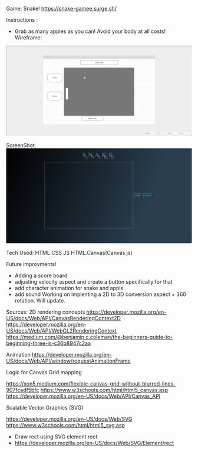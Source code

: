 Game: Snake! 
https://snake-gamee.surge.sh/

Instructions : 
- Grab as many apples as you can! Avoid your body at all costs!
Wireframe: 
<img src="imgs/snakeGameWireFrame.png"> 


ScreenShot: 
<img src="imgs/snakeGameShot.png"> 


Tech Used: 
HTML CSS JS HTML.Canvas(Canvas.js) 

Future improvments! 
- Adding a score board 
- adjusting velocity aspect and create a button specifically for that 
- add character animation for snake and apple 
- add sound 
Working on implenting a 2D to 3D conversion aspect + 360 rotation. 
Will update.  


Sources: 
2D rendering concepts 
https://developer.mozilla.org/en-US/docs/Web/API/CanvasRenderingContext2D
https://developer.mozilla.org/en-US/docs/Web/API/WebGL2RenderingContext
https://medium.com/@benjamin.c.coleman/the-beginners-guide-to-beginning-three-js-c36b8947c2aa

Animation 
https://developer.mozilla.org/en-US/docs/Web/API/window/requestAnimationFrame


Logic for Canvas Grid mapping 

https://xon5.medium.com/flexible-canvas-grid-without-blurred-lines-907fcadf5bfc
https://www.w3schools.com/html/html5_canvas.asp 
https://developer.mozilla.org/en-US/docs/Web/API/Canvas_API

Scalable Vector Graphics (SVG) 

https://developer.mozilla.org/en-US/docs/Web/SVG
https://www.w3schools.com/html/html5_svg.asp


- Draw rect using SVG element rect 
- https://developer.mozilla.org/en-US/docs/Web/SVG/Element/rect
